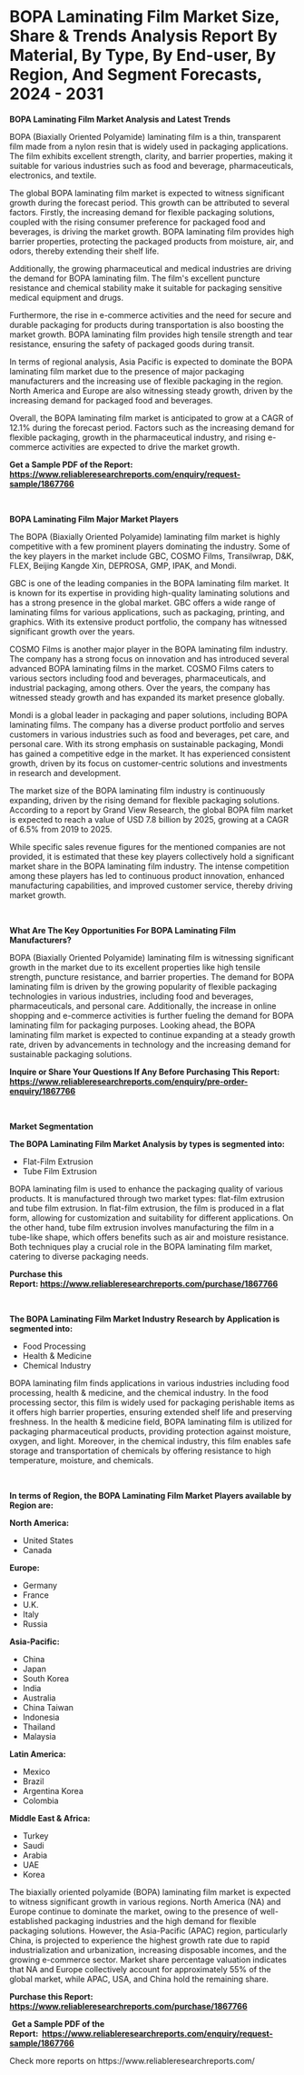 <p><h1>BOPA Laminating Film Market Size, Share & Trends Analysis Report By Material, By Type, By End-user, By Region, And Segment Forecasts, 2024 - 2031</h1></p><p><strong>BOPA Laminating Film Market Analysis and Latest Trends</strong></p>
<p><p>BOPA (Biaxially Oriented Polyamide) laminating film is a thin, transparent film made from a nylon resin that is widely used in packaging applications. The film exhibits excellent strength, clarity, and barrier properties, making it suitable for various industries such as food and beverage, pharmaceuticals, electronics, and textile.</p><p>The global BOPA laminating film market is expected to witness significant growth during the forecast period. This growth can be attributed to several factors. Firstly, the increasing demand for flexible packaging solutions, coupled with the rising consumer preference for packaged food and beverages, is driving the market growth. BOPA laminating film provides high barrier properties, protecting the packaged products from moisture, air, and odors, thereby extending their shelf life.</p><p>Additionally, the growing pharmaceutical and medical industries are driving the demand for BOPA laminating film. The film's excellent puncture resistance and chemical stability make it suitable for packaging sensitive medical equipment and drugs.</p><p>Furthermore, the rise in e-commerce activities and the need for secure and durable packaging for products during transportation is also boosting the market growth. BOPA laminating film provides high tensile strength and tear resistance, ensuring the safety of packaged goods during transit.</p><p>In terms of regional analysis, Asia Pacific is expected to dominate the BOPA laminating film market due to the presence of major packaging manufacturers and the increasing use of flexible packaging in the region. North America and Europe are also witnessing steady growth, driven by the increasing demand for packaged food and beverages.</p><p>Overall, the BOPA laminating film market is anticipated to grow at a CAGR of 12.1% during the forecast period. Factors such as the increasing demand for flexible packaging, growth in the pharmaceutical industry, and rising e-commerce activities are expected to drive the market growth.</p></p>
<p><strong>Get a Sample PDF of the Report:&nbsp; <a href="https://www.reliableresearchreports.com/enquiry/request-sample/1867766">https://www.reliableresearchreports.com/enquiry/request-sample/1867766</a></strong></p>
<p>&nbsp;</p>
<p><strong>BOPA Laminating Film Major Market Players</strong></p>
<p><p>The BOPA (Biaxially Oriented Polyamide) laminating film market is highly competitive with a few prominent players dominating the industry. Some of the key players in the market include GBC, COSMO Films, Transilwrap, D&K, FLEX, Beijing Kangde Xin, DEPROSA, GMP, IPAK, and Mondi. </p><p>GBC is one of the leading companies in the BOPA laminating film market. It is known for its expertise in providing high-quality laminating solutions and has a strong presence in the global market. GBC offers a wide range of laminating films for various applications, such as packaging, printing, and graphics. With its extensive product portfolio, the company has witnessed significant growth over the years.</p><p>COSMO Films is another major player in the BOPA laminating film industry. The company has a strong focus on innovation and has introduced several advanced BOPA laminating films in the market. COSMO Films caters to various sectors including food and beverages, pharmaceuticals, and industrial packaging, among others. Over the years, the company has witnessed steady growth and has expanded its market presence globally.</p><p>Mondi is a global leader in packaging and paper solutions, including BOPA laminating films. The company has a diverse product portfolio and serves customers in various industries such as food and beverages, pet care, and personal care. With its strong emphasis on sustainable packaging, Mondi has gained a competitive edge in the market. It has experienced consistent growth, driven by its focus on customer-centric solutions and investments in research and development.</p><p>The market size of the BOPA laminating film industry is continuously expanding, driven by the rising demand for flexible packaging solutions. According to a report by Grand View Research, the global BOPA film market is expected to reach a value of USD 7.8 billion by 2025, growing at a CAGR of 6.5% from 2019 to 2025.</p><p>While specific sales revenue figures for the mentioned companies are not provided, it is estimated that these key players collectively hold a significant market share in the BOPA laminating film industry. The intense competition among these players has led to continuous product innovation, enhanced manufacturing capabilities, and improved customer service, thereby driving market growth.</p></p>
<p>&nbsp;</p>
<p><strong>What Are The Key Opportunities For BOPA Laminating Film Manufacturers?</strong></p>
<p><p>BOPA (Biaxially Oriented Polyamide) laminating film is witnessing significant growth in the market due to its excellent properties like high tensile strength, puncture resistance, and barrier properties. The demand for BOPA laminating film is driven by the growing popularity of flexible packaging technologies in various industries, including food and beverages, pharmaceuticals, and personal care. Additionally, the increase in online shopping and e-commerce activities is further fueling the demand for BOPA laminating film for packaging purposes. Looking ahead, the BOPA laminating film market is expected to continue expanding at a steady growth rate, driven by advancements in technology and the increasing demand for sustainable packaging solutions.</p></p>
<p><strong>Inquire or Share Your Questions If Any Before Purchasing This Report: <a href="https://www.reliableresearchreports.com/enquiry/pre-order-enquiry/1867766">https://www.reliableresearchreports.com/enquiry/pre-order-enquiry/1867766</a></strong></p>
<p>&nbsp;</p>
<p><strong>Market Segmentation</strong></p>
<p><strong>The BOPA Laminating Film Market Analysis by types is segmented into:</strong></p>
<p><ul><li>Flat-Film Extrusion</li><li>Tube Film Extrusion</li></ul></p>
<p><p>BOPA laminating film is used to enhance the packaging quality of various products. It is manufactured through two market types: flat-film extrusion and tube film extrusion. In flat-film extrusion, the film is produced in a flat form, allowing for customization and suitability for different applications. On the other hand, tube film extrusion involves manufacturing the film in a tube-like shape, which offers benefits such as air and moisture resistance. Both techniques play a crucial role in the BOPA laminating film market, catering to diverse packaging needs.</p></p>
<p><strong>Purchase this Report:&nbsp;<a href="https://www.reliableresearchreports.com/purchase/1867766">https://www.reliableresearchreports.com/purchase/1867766</a></strong></p>
<p>&nbsp;</p>
<p><strong>The BOPA Laminating Film Market Industry Research by Application is segmented into:</strong></p>
<p><ul><li>Food Processing</li><li>Health & Medicine</li><li>Chemical Industry</li></ul></p>
<p><p>BOPA laminating film finds applications in various industries including food processing, health & medicine, and the chemical industry. In the food processing sector, this film is widely used for packaging perishable items as it offers high barrier properties, ensuring extended shelf life and preserving freshness. In the health & medicine field, BOPA laminating film is utilized for packaging pharmaceutical products, providing protection against moisture, oxygen, and light. Moreover, in the chemical industry, this film enables safe storage and transportation of chemicals by offering resistance to high temperature, moisture, and chemicals.</p></p>
<p>&nbsp;</p>
<p><strong>In terms of Region, the BOPA Laminating Film Market Players available by Region are:</strong></p>
<p>
    <p> <strong> North America: </strong>
        <ul>
            <li>United States</li>
            <li>Canada</li>
        </ul>
        </p> 
    <p> <strong> Europe: </strong>
        <ul>
            <li>Germany</li>
            <li>France</li>
            <li>U.K.</li>
            <li>Italy</li>
            <li>Russia</li>
        </ul>
        </p> 
    <p> <strong> Asia-Pacific: </strong>
        <ul>
            <li>China</li>
            <li>Japan</li>
            <li>South Korea</li>
            <li>India</li>
            <li>Australia</li>
            <li>China Taiwan</li>
            <li>Indonesia</li>
            <li>Thailand</li>
            <li>Malaysia</li>
        </ul>
        </p> 
    <p> <strong> Latin America: </strong>
        <ul>
            <li>Mexico</li>
            <li>Brazil</li>
            <li>Argentina Korea</li>
            <li>Colombia</li>
        </ul>
        </p> 
    <p> <strong> Middle East & Africa: </strong>
        <ul>
            <li>Turkey</li>
            <li>Saudi</li>
            <li>Arabia</li>
            <li>UAE</li>
            <li>Korea</li>
        </ul>
    </p>
    </p>
<p><p>The biaxially oriented polyamide (BOPA) laminating film market is expected to witness significant growth in various regions. North America (NA) and Europe continue to dominate the market, owing to the presence of well-established packaging industries and the high demand for flexible packaging solutions. However, the Asia-Pacific (APAC) region, particularly China, is projected to experience the highest growth rate due to rapid industrialization and urbanization, increasing disposable incomes, and the growing e-commerce sector. Market share percentage valuation indicates that NA and Europe collectively account for approximately 55% of the global market, while APAC, USA, and China hold the remaining share.</p></p>
<p><strong>Purchase this Report: <a href="https://www.reliableresearchreports.com/purchase/1867766">https://www.reliableresearchreports.com/purchase/1867766</a></strong></p>
<p>&nbsp;<strong>Get a Sample PDF of the Report:&nbsp;&nbsp;<a href="https://www.reliableresearchreports.com/enquiry/request-sample/1867766">https://www.reliableresearchreports.com/enquiry/request-sample/1867766</a></strong></p>
<p><strong></strong></p>
<p>Check more reports on https://www.reliableresearchreports.com/</p>